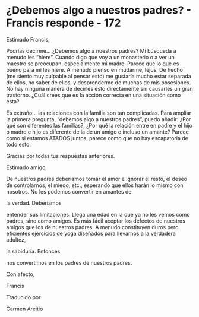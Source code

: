 # ¿Debemos algo a nuestros padres? - Francis responde - 172

Estimado Francis,

Podrías decirme… ¿Debemos algo a nuestros padres? Mi búsqueda a menudo les “hiere”. Cuando digo que voy a un monasterio o a ver un maestro se preocupan, especialmente mi madre. Parece que lo que es bueno para mí les hiere. A menudo pienso en mudarme, lejos. De hecho (me siento muy culpable al pensar esto) me gustaría mucho estar separada de ellos, no saber de ellos, y desprenderme de muchas de mis posesiones. No hay ninguna manera de decirles esto directamente sin causarles un gran trastorno. ¿Cuál crees que es la acción correcta en una situación como ésta?

Es extraño… las relaciones con la familia son tan complicadas. Para ampliar la primera pregunta, “debemos algo a nuestros padres”, puedo añadir: ¿Por qué son diferentes las familias?, ¿Por qué la relación entre en padre y el hijo o madre e hijo es diferente de la de un amigo o incluso un amante? Parece como si estamos ATADOS juntos, parece como que no hay escapatoria de todo esto.

Gracias por todas tus respuestas anteriores.

Estimado amigo,

De nuestros padres deberíamos tomar el amor e ignorar el resto, el deseo de controlarnos, el miedo, etc., esperando que ellos harán lo mismo con nosotros. No les podemos convertir en amantes de 

la verdad. Deberíamos

 entender sus limitaciones. Llega una edad en la que ya no les vemos como padres, sino como amigos. Es más fácil aceptar los defectos de nuestros amigos que los de nuestros padres. A menudo constituyen duros pero eficientes ejercicios de yoga diseñados para llevarnos a la verdadera adultez, 

la sabiduría. Entonces

 nos convertimos en los padres de nuestros padres.

Con afecto, 

Francis

Traducido por 

Carmen Areitio

